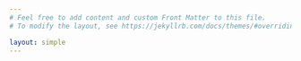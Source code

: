 ```yaml
---
# Feel free to add content and custom Front Matter to this file.
# To modify the layout, see https://jekyllrb.com/docs/themes/#overriding-theme-defaults

layout: simple
---
```

<script type="module" crossorigin src="{{ site.baseurl }}{% link assets/home-screen/index.js %}"></script>
<link rel="stylesheet" crossorigin href="{{ site.baseurl }}{% link assets/home-screen/index.css %}">
<div id="root"></div>
